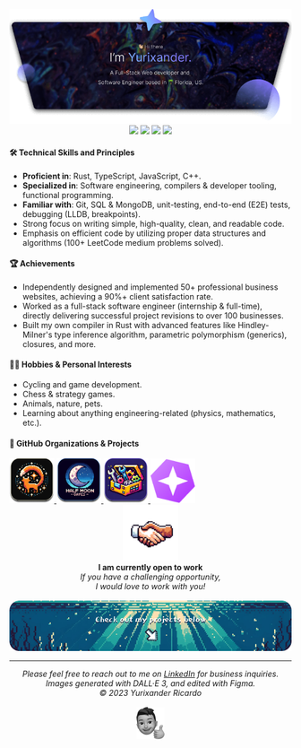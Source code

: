 <img src="./assets/header.png" />

<div align="center">
  <img src="https://img.shields.io/badge/C%2B%2B-%23eb4d4b?style=for-the-badge&logo=c%2B%2B">
  <img src="https://img.shields.io/badge/Rust-%23f0932b?style=for-the-badge&logo=rust" />
  <img src="https://img.shields.io/badge/TypeScript-%23686de0?style=for-the-badge&logo=typescript&logoColor=%23fff">
  <img src="https://img.shields.io/badge/Python-%23e056fd?style=for-the-badge&logo=python&logoColor=%23fff">
</div>

#### 🛠 Technical Skills and Principles
- **Proficient in**: Rust, TypeScript, JavaScript, C++.
- **Specialized in**: Software engineering, compilers & developer tooling, functional programming.
- **Familiar with**: Git, SQL & MongoDB, unit-testing, end-to-end (E2E) tests, debugging (LLDB, breakpoints).
- Strong focus on writing simple, high-quality, clean, and readable code.
- Emphasis on efficient code by utilizing proper data structures and algorithms (100+ LeetCode medium problems solved).

#### 🏆 Achievements
- Independently designed and implemented 50+ professional business websites, achieving a 90%+ client satisfaction rate.
- Worked as a full-stack software engineer (internship & full-time), directly delivering successful project revisions to over 100 businesses.
- Built my own compiler in Rust with advanced features like Hindley-Milner's type inference algorithm, parametric polymorphism (generics), closures, and more.

#### 🚴‍♂️ Hobbies & Personal Interests
- Cycling and game development.
- Chess & strategy games.
- Animals, nature, pets.
- Learning about anything engineering-related (physics, mathematics, etc.).

#### 🌟 GitHub Organizations & Projects

<a href="https://github.com/codex-tooling/tails">
  <img width="80" src="./assets/tails-project-logo.png" />
</a>
<a href="https://github.com/halfmoongames">
  <img width="80" src="./assets/halfmoongames-org-logo.png" />
</a>
<a href="https://github.com/codex-tooling">
  <img width="80" src="./assets/codex-tooling-org-logo.png" />
</a>
<a href="https://github.com/yurixander/mirage">
  <img width="80" src="./assets/mirage-project-logo.png" />
</a>

<div align="center">
  <strong><img width="100" src="./assets/handshake.png" /><br />I am currently open to work</strong><br />
  <i>If you have a challenging opportunity, <br />I would love to work with you!</i>
</div>

<br />
<img src="./assets/footer.png" />
<hr />
<div align="center">
  <i>
    Please feel free to reach out to me on <a href="https://www.linkedin.com/in/yurixander/">LinkedIn</a> for business inquiries.<br />
    Images generated with DALL·E 3, and edited with Figma.<br />
    &copy; 2023 Yurixander Ricardo<br /><br />
    <img src="./assets/thumbs-up.png" />
  </i>
</div>
